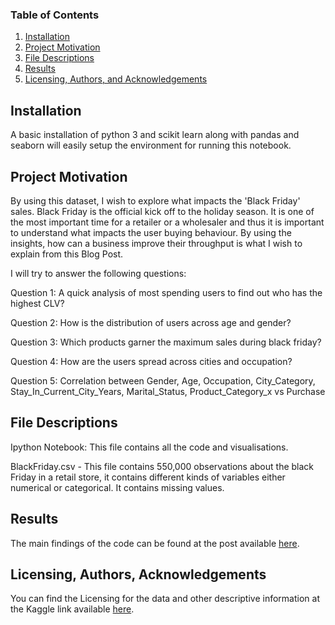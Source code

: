 ### Table of Contents

1. [Installation](#installation)
2. [Project Motivation](#motivation)
3. [File Descriptions](#files)
4. [Results](#results)
5. [Licensing, Authors, and Acknowledgements](#licensing)

## Installation <a name="installation"></a>

A basic installation of python 3 and scikit learn along with pandas and seaborn will easily setup the environment for running this notebook.

## Project Motivation<a name="motivation"></a>

By using this dataset, I wish to explore what impacts the 'Black Friday' sales. Black Friday is the official kick off to the holiday season. It is one of the most important time for a retailer or a wholesaler and thus it is important to understand what impacts the user buying behaviour. By using the insights, how can a business improve their throughput is what I wish to explain from this Blog Post.

I will try to answer the following questions:

Question 1: A quick analysis of most spending users to find out who has the highest CLV?

Question 2: How is the distribution of users across age and gender?

Question 3: Which products garner the maximum sales during black friday?

Question 4: How are the users spread across cities and occupation?

Question 5: Correlation between Gender, Age, Occupation, City_Category, Stay_In_Current_City_Years, Marital_Status, Product_Category_x vs Purchase

## File Descriptions <a name="files"></a>

Ipython Notebook: This file contains all the code and visualisations.

BlackFriday.csv - This file contains 550,000 observations about the black Friday in a retail store, it contains different kinds of variables either numerical or categorical. It contains missing values.

## Results<a name="results"></a>

The main findings of the code can be found at the post available [here]().

## Licensing, Authors, Acknowledgements<a name="licensing"></a>

You can find the Licensing for the data and other descriptive information at the Kaggle link available [here](https://www.kaggle.com/mehdidag/black-friday).
